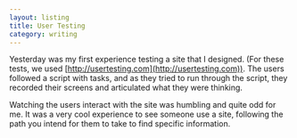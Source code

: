 ```yaml
---
layout: listing
title: User Testing
category: writing
---
```


Yesterday was my first experience testing a site that I designed. (For these tests, we used [http://usertesting.com](http://usertesting.com)). The users followed a script with tasks, and as they tried to run through the script, they recorded their screens and articulated what they were thinking.

Watching the users interact with the site was humbling and quite odd for me. It was a very cool experience to see someone use a site, following the path you intend for them to take to find specific information.
